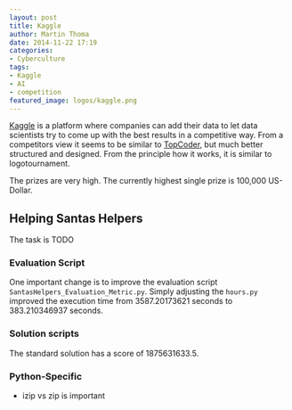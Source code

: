 ```yaml
---
layout: post
title: Kaggle
author: Martin Thoma
date: 2014-11-22 17:19
categories: 
- Cyberculture
tags: 
- Kaggle
- AI
- competition
featured_image: logos/kaggle.png
---
```


[Kaggle](https://en.wikipedia.org/wiki/Kaggle) is a platform where companies
can add their data to let data scientists try to come up with the best results
in a competitive way. From a competitors view it seems to be similar to
[TopCoder](https://en.wikipedia.org/wiki/TopCoder), but much better structured
and designed. From the principle how it works, it is similar to logotournament.

The prizes are very high. The currently highest single prize is 100,000
US-Dollar.

## Helping Santas Helpers

The task is TODO

### Evaluation Script
One important change is to improve the evaluation script `SantasHelpers_Evaluation_Metric.py`.
Simply adjusting the `hours.py` improved the execution time from 3587.20173621 seconds
to 383.210346937 seconds.

### Solution scripts

The standard solution has a score of 1875631633.5.

### Python-Specific

* izip vs zip is important